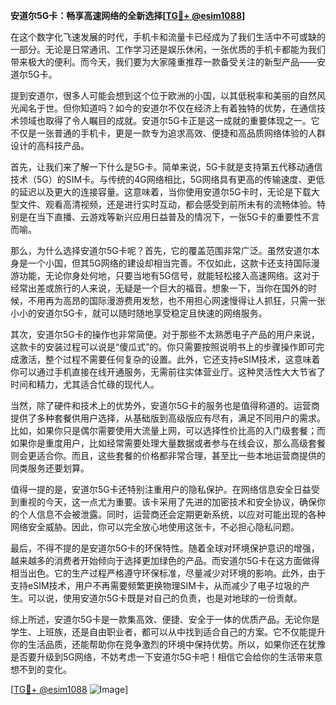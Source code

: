 **安道尔5G卡：畅享高速网络的全新选择[[TG💪+ @esim1088](https://t.me/s/esim1088)]**

在这个数字化飞速发展的时代，手机卡和流量卡已经成为了我们生活中不可或缺的一部分。无论是日常通讯、工作学习还是娱乐休闲，一张优质的手机卡都能为我们带来极大的便利。而今天，我们要为大家隆重推荐一款备受关注的新型产品——安道尔5G卡。

提到安道尔，很多人可能会想到这个位于欧洲的小国，以其低税率和美丽的自然风光闻名于世。但你知道吗？如今的安道尔不仅在经济上有着独特的优势，在通信技术领域也取得了令人瞩目的成就。安道尔5G卡正是这一成就的重要体现之一。它不仅是一张普通的手机卡，更是一款专为追求高效、便捷和高品质网络体验的人群设计的高科技产品。

首先，让我们来了解一下什么是5G卡。简单来说，5G卡就是支持第五代移动通信技术（5G）的SIM卡。与传统的4G网络相比，5G网络具有更高的传输速度、更低的延迟以及更大的连接容量。这意味着，当你使用安道尔5G卡时，无论是下载大型文件、观看高清视频，还是进行实时互动，都会感受到前所未有的流畅体验。特别是在当下直播、云游戏等新兴应用日益普及的情况下，一张5G卡的重要性不言而喻。

那么，为什么选择安道尔5G卡呢？首先，它的覆盖范围非常广泛。虽然安道尔本身是一个小国，但其5G网络的建设却相当完善。不仅如此，这款卡还支持国际漫游功能，无论你身处何地，只要当地有5G信号，就能轻松接入高速网络。这对于经常出差或旅行的人来说，无疑是一个巨大的福音。想象一下，当你在国外的时候，不用再为高昂的国际漫游费用发愁，也不用担心网速慢得让人抓狂，只需一张小小的安道尔5G卡，就可以随时随地享受稳定且快速的网络服务。

其次，安道尔5G卡的操作也非常简便。对于那些不太熟悉电子产品的用户来说，这款卡的安装过程可以说是“傻瓜式”的。你只需要按照说明书上的步骤操作即可完成激活，整个过程不需要任何复杂的设置。此外，它还支持eSIM技术，这意味着你可以通过手机直接在线开通服务，无需前往实体营业厅。这种灵活性大大节省了时间和精力，尤其适合忙碌的现代人。

当然，除了硬件和技术上的优势外，安道尔5G卡的服务也是值得称道的。运营商提供了多种套餐供用户选择，从基础版到高级版应有尽有，满足不同用户的需求。比如，如果你只是偶尔需要使用大流量上网，可以选择性价比高的入门级套餐；而如果你是重度用户，比如经常需要处理大量数据或者参与在线会议，那么高级套餐则会更适合你。而且，这些套餐的价格都非常合理，甚至比一些本地运营商提供的同类服务还要划算。

值得一提的是，安道尔5G卡还特别注重用户的隐私保护。在网络信息安全日益受到重视的今天，这一点尤为重要。该卡采用了先进的加密技术和安全协议，确保你的个人信息不会被泄露。同时，运营商还会定期更新系统，以应对可能出现的各种网络安全威胁。因此，你可以完全放心地使用这张卡，不必担心隐私问题。

最后，不得不提的是安道尔5G卡的环保特性。随着全球对环境保护意识的增强，越来越多的消费者开始倾向于选择更加绿色的产品。而安道尔5G卡在这方面做得相当出色。它的生产过程严格遵守环保标准，尽量减少对环境的影响。此外，由于支持eSIM技术，用户不再需要频繁更换物理SIM卡，从而减少了电子垃圾的产生。可以说，使用安道尔5G卡既是对自己的负责，也是对地球的一份贡献。

综上所述，安道尔5G卡是一款集高效、便捷、安全于一体的优质产品。无论你是学生、上班族，还是自由职业者，都可以从中找到适合自己的方案。它不仅能提升你的生活品质，还能帮助你在竞争激烈的环境中保持优势。所以，如果你还在犹豫是否要升级到5G网络，不妨考虑一下安道尔5G卡吧！相信它会给你的生活带来意想不到的变化。

[[TG💪+ @esim1088](https://t.me/s/esim1088) ![Image](https://i.postimg.cc/4NQfJmqS/Snipaste-2025-05-13-00-14-12.png)]